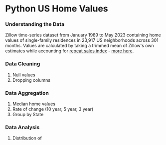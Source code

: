 # Python US Home Values

### Understanding the Data
Zillow time-series dataset from January 1989 to May 2023 containing home values of single-family residences in 23,917 US neighborhoods across 301 months. Values are calculated by taking a trimmed mean of Zillow's own estimates while accounting for [repeat sales index](https://www.investopedia.com/terms/r/repeatsales-method.asp) - [more here](https://www.zillow.com/research/methodology-neural-zhvi-32128/). 

### Data Cleaning
1. Null values
2. Dropping columns

### Data Aggregation
1. Median home values
2. Rate of change (10 year, 5 year, 3 year)
3. Group by State

### Data Analysis
1. Distribution of
